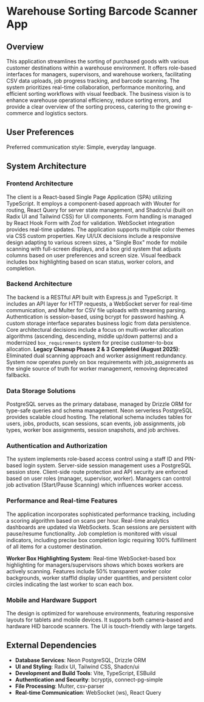 # Warehouse Sorting Barcode Scanner App

## Overview

This application streamlines the sorting of purchased goods with various customer destinations within a warehouse environment. It offers role-based interfaces for managers, supervisors, and warehouse workers, facilitating CSV data uploads, job progress tracking, and barcode scanning. The system prioritizes real-time collaboration, performance monitoring, and efficient sorting workflows with visual feedback. The business vision is to enhance warehouse operational efficiency, reduce sorting errors, and provide a clear overview of the sorting process, catering to the growing e-commerce and logistics sectors.

## User Preferences

Preferred communication style: Simple, everyday language.

## System Architecture

### Frontend Architecture

The client is a React-based Single Page Application (SPA) utilizing TypeScript. It employs a component-based approach with Wouter for routing, React Query for server state management, and Shadcn/ui (built on Radix UI and Tailwind CSS) for UI components. Form handling is managed by React Hook Form with Zod for validation. WebSocket integration provides real-time updates. The application supports multiple color themes via CSS custom properties. Key UI/UX decisions include a responsive design adapting to various screen sizes, a "Single Box" mode for mobile scanning with full-screen displays, and a box grid system that adjusts columns based on user preferences and screen size. Visual feedback includes box highlighting based on scan status, worker colors, and completion.

### Backend Architecture

The backend is a RESTful API built with Express.js and TypeScript. It includes an API layer for HTTP requests, a WebSocket server for real-time communication, and Multer for CSV file uploads with streaming parsing. Authentication is session-based, using bcrypt for password hashing. A custom storage interface separates business logic from data persistence. Core architectural decisions include a focus on multi-worker allocation algorithms (ascending, descending, middle up/down patterns) and a modernized `box_requirements` system for precise customer-to-box allocation. **Legacy Cleanup Phases 2 & 3 Completed (August 2025)**: Eliminated dual scanning approach and worker assignment redundancy. System now operates purely on box requirements with job_assignments as the single source of truth for worker management, removing deprecated fallbacks.

### Data Storage Solutions

PostgreSQL serves as the primary database, managed by Drizzle ORM for type-safe queries and schema management. Neon serverless PostgreSQL provides scalable cloud hosting. The relational schema includes tables for users, jobs, products, scan sessions, scan events, job assignments, job types, worker box assignments, session snapshots, and job archives.

### Authentication and Authorization

The system implements role-based access control using a staff ID and PIN-based login system. Server-side session management uses a PostgreSQL session store. Client-side route protection and API security are enforced based on user roles (manager, supervisor, worker). Managers can control job activation (Start/Pause Scanning) which influences worker access.

### Performance and Real-time Features

The application incorporates sophisticated performance tracking, including a scoring algorithm based on scans per hour. Real-time analytics dashboards are updated via WebSockets. Scan sessions are persistent with pause/resume functionality. Job completion is monitored with visual indicators, including precise box completion logic requiring 100% fulfillment of all items for a customer destination.

**Worker Box Highlighting System**: Real-time WebSocket-based box highlighting for managers/supervisors shows which boxes workers are actively scanning. Features include 50% transparent worker color backgrounds, worker staffId display under quantities, and persistent color circles indicating the last worker to scan each box.

### Mobile and Hardware Support

The design is optimized for warehouse environments, featuring responsive layouts for tablets and mobile devices. It supports both camera-based and hardware HID barcode scanners. The UI is touch-friendly with large targets.

## External Dependencies

- **Database Services**: Neon PostgreSQL, Drizzle ORM
- **UI and Styling**: Radix UI, Tailwind CSS, Shadcn/ui
- **Development and Build Tools**: Vite, TypeScript, ESBuild
- **Authentication and Security**: bcryptjs, connect-pg-simple
- **File Processing**: Multer, csv-parser
- **Real-time Communication**: WebSocket (ws), React Query